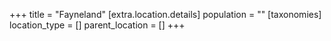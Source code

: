 +++
title = "Fayneland"
[extra.location.details]
population = ""
[taxonomies]
location_type = []
parent_location = []
+++

